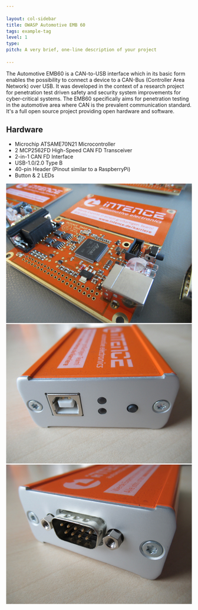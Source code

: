 ```yaml
---

layout: col-sidebar
title: OWASP Automotive EMB 60
tags: example-tag
level: 1
type: 
pitch: A very brief, one-line description of your project

---
```


The Automotive EMB60 is a CAN-to-USB interface which in its basic form enables the possibility to connect a device to a CAN-Bus (Controller Area Network) over USB. It was developed in the context of a research project for penetration test driven safety and security system improvements for cyber-critical systems. The EMB60 specifically aims for penetration testing in the automotive area where CAN is the prevalent communication standard. It's a full open source project providing open hardware and software. 

## Hardware

* Microchip ATSAME70N21 Microcontroller
* 2 MCP2562FD High-Speed CAN FD Transceiver
* 2-in-1 CAN FD Interface
* USB-1.0/2.0 Type B
* 40-pin Header (Pinout similar to a RaspberryPi)
* Button & 2 LEDs

<img src='/pics/IMG_0145_small.jpg'/>
<img src='/pics/IMG_0170_small.jpg'/>
<img src='/pics/IMG_0171_small.jpg'/>
